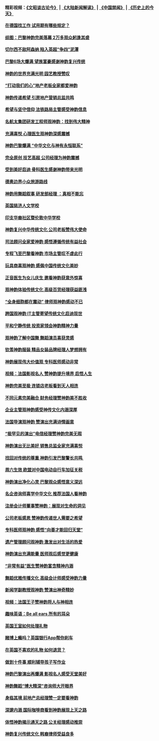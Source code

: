 #### 精彩视频：[《文昭谈古论今》](https://github.com/gfw-breaker/wenzhao/blob/master/README.md?t=01221530) | [《大陆新闻解读》](https://github.com/gfw-breaker/ntdtv-comedy/blob/master/README.md?t=01221530) | [《中国禁闻》](https://github.com/gfw-breaker/ntdtv-news/blob/master/README.md?t=01221530) | [《历史上的今天》](https://github.com/gfw-breaker/today-in-history/blob/master/README.md?t=01221530) 

#### [在德国找工作 试用期有哪些规定？](../pages/nsc974/n10993992.md?t=01221530) 

#### [组图：巴黎神韵完美落幕 2万多观众躬逢其盛](../pages/nsc974/n10991478.md?t=01221530) 

#### [切尔西不敌阿森纳 陷入英超“争四”泥潭](../pages/nsc974/n10990981.md?t=01221530) 

#### [巴黎6场大爆满 望族富豪感谢神韵复兴传统](../pages/nsc974/n10990485.md?t=01221530) 

#### [神韵的世界充满光明  园艺教授赞叹](../pages/nsc974/n10990393.md?t=01221530) 

#### [“打动我们的心”地产老板全家都爱神韵](../pages/nsc974/n10990224.md?t=01221530) 

#### [神韵传递希望 引房地产营销总监共鸣](../pages/nsc974/n10990026.md?t=01221530) 

#### [希望与坚守信仰 法铁路局主管感受神韵信息](../pages/nsc974/n10990061.md?t=01221530) 

#### [名航太集团研发工程师观神韵：找到伟大精神](../pages/nsc974/n10989922.md?t=01221530) 

#### [充满喜悦 心理医生观神韵深感震撼](../pages/nsc974/n10990031.md?t=01221530) 

#### [神韵巴黎爆满 “中华文化与神有永恒联系”](../pages/nsc974/n10989837.md?t=01221530) 

#### [完全原创 技艺高超 公司经理为神韵震撼](../pages/nsc974/n10989954.md?t=01221530) 

#### [受到美好启迪 骨科医生感谢神韵带来光明](../pages/nsc974/n10989946.md?t=01221530) 

#### [德奥边界小众旅游路线](../pages/nsc974/n10989938.md?t=01221530) 

#### [神韵用舞蹈叙事 研发部经理 ：真相不能忘](../pages/nsc974/n10992129.md?t=01221530) 

#### [英国慈济人文学校](../pages/nsc974/n10989797.md?t=01221530) 

#### [印支华裔社区暨伦敦中华学校](../pages/nsc974/n10989792.md?t=01221530) 

#### [神韵复兴中华传统文化 公司老板赞伟大使命](../pages/nsc974/n10989243.md?t=01221530) 

#### [司法顾问全家爱神韵 感悟遵循传统有益社会](../pages/nsc974/n10989065.md?t=01221530) 

#### [专程飞至巴黎看神韵 市场主管叹不虚此行](../pages/nsc974/n10989012.md?t=01221530) 

#### [玩具商喜观神韵 感佩中国传统文化美妙](../pages/nsc974/n10988833.md?t=01221530) 

#### [正音医生为女儿庆生 邀看神韵获意外惊喜](../pages/nsc974/n10988789.md?t=01221530) 

#### [观神韵体验传统文化 高级百货经理获益匪浅](../pages/nsc974/n10988712.md?t=01221530) 

#### [“全身细胞都在震动” 律师观神韵感动不已](../pages/nsc974/n10988620.md?t=01221530) 

#### [跨国观神韵 IT主管寄望传统文化启迪现世](../pages/nsc974/n10988586.md?t=01221530) 

#### [平和宁静传统 投资家领会神韵精神力量](../pages/nsc974/n10988579.md?t=01221530) 

#### [观神韵了解中国舞 舞蹈演员喜获灵感](../pages/nsc974/n10988424.md?t=01221530) 

#### [钦羡神韵服装 精品女装品牌经理人梦想拥有](../pages/nsc974/n10988351.md?t=01221530) 

#### [神韵展现伟大价值观 专科医师感动非常](../pages/nsc974/n10988364.md?t=01221530) 

#### [视频：法国影视名人 赞神韵提升境界 启悟人生](../pages/nsc974/n10988310.md?t=01221530) 

#### [神韵完美至极 连锁店老板看到天人相连](../pages/nsc974/n10988295.md?t=01221530) 

#### [不同元素完美融合 财务经理赞神韵美不胜收](../pages/nsc974/n10988276.md?t=01221530) 

#### [企业主管观神韵感受神传文化内涵深厚](../pages/nsc974/n10988231.md?t=01221530) 

#### [法国导演观神韵 赞演出充满诗情画意](../pages/nsc974/n10987958.md?t=01221530) 

#### [“极罕见的演出”电信经理赞神韵完美无瑕](../pages/nsc974/n10988124.md?t=01221530) 

#### [神韵演出无比美好 销售总监全家充满喜悦](../pages/nsc974/n10988115.md?t=01221530) 

#### [找回对传统的尊重 神韵引发巴黎警长共鸣 ](../pages/nsc974/n10987940.md?t=01221530) 

#### [周六生效 欧盟对中国电动自行车加征关税](../pages/nsc974/n10987637.md?t=01221530) 

#### [神韵演出净化心灵 巴黎观众感悟意义深远](../pages/nsc974/n10987067.md?t=01221530) 

#### [名企咨询师喜学中华文化 推荐法国人看神韵](../pages/nsc974/n10987002.md?t=01221530) 

#### [注册会计师董事赞神韵：展现对生命的洞见](../pages/nsc974/n10986927.md?t=01221530) 

#### [公司老板感恩 赞神韵传递世人需要之希望](../pages/nsc974/n10986858.md?t=01221530) 

#### [专科医师观神韵 感悟“向善才能回归天堂”](../pages/nsc974/n10986837.md?t=01221530) 

#### [遗产管理顾问观神韵 激发出对生活的热爱](../pages/nsc974/n10986911.md?t=01221530) 

#### [神韵演出充满能量 医师观后感觉更健康](../pages/nsc974/n10986822.md?t=01221530) 

#### [“非常有益”医生赞神韵富含精神内涵](../pages/nsc974/n10986718.md?t=01221530) 

#### [舞蹈优雅传播文化 高级会计师感受神韵力量](../pages/nsc974/n10986710.md?t=01221530) 

#### [新闻学副教授观神韵 赞演出神奇精妙](../pages/nsc974/n10986613.md?t=01221530) 

#### [视频：法国王子赞神韵将人与神相连](../pages/nsc974/n10986413.md?t=01221530) 

#### [趣味英语：Be all ears 所有的耳朵](../pages/nsc974/n10985161.md?t=01221530) 

#### [英国王室如何处理礼物](../pages/nsc974/n10985131.md?t=01221530) 

#### [赌博上瘾吗？英国银行App帮你刹车](../pages/nsc974/n10985121.md?t=01221530) 

#### [在英国不喜欢的礼物 如何退货？](../pages/nsc974/n10985110.md?t=01221530) 

#### [做到十件事 顺利辅导孩子写作业](../pages/nsc974/n10985075.md?t=01221530) 

#### [神韵巴黎演出再爆满 影视名人感受天堂美好](../pages/nsc974/n10984954.md?t=01221530) 

#### [神韵舞蹈“博大精深”咨询师大开眼界](../pages/nsc974/n10984677.md?t=01221530) 

#### [身临其境 前地产总经理赞一定要看神韵](../pages/nsc974/n10984484.md?t=01221530) 

#### [深邃内涵 国际咖啡商看到神韵展现上天之路](../pages/nsc974/n10984529.md?t=01221530) 

#### [体悟神韵揭示通天之路 公关经理感动推崇](../pages/nsc974/n10984420.md?t=01221530) 

#### [神韵复兴传统文化 韩裔律师受益良多](../pages/nsc974/n10984336.md?t=01221530) 


